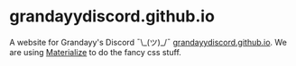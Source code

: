 # grandayydiscord.github.io
A website for Grandayy's Discord ¯\\\_(ツ)\_/¯
[grandayydiscord.github.io](https://grandayydiscord.github.io).
We are using [Materialize](https://github.com/Dogfalo/materialize) to do the fancy css stuff.
